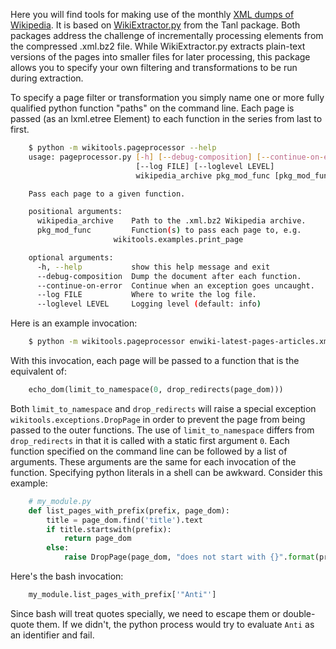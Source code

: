 Here you will find tools for making use of the monthly [XML dumps of Wikipedia](http://en.wikipedia.org/wiki/Wikipedia:Database_download). It is based on [WikiExtractor.py](http://medialab.di.unipi.it/Project/SemaWiki/Tools/WikiExtractor.py) from the Tanl package. Both packages address the challenge of incrementally processing <page> elements from the compressed .xml.bz2 file. While WikiExtractor.py extracts plain-text versions of the pages into smaller files for later processing, this package allows you to specify your own filtering and transformations to be run during extraction.

To specify a page filter or transformation you simply name one or more fully qualified python function "paths" on the command line. Each page is passed (as an lxml.etree Element) to each function in the series from last to first.

```bash
    $ python -m wikitools.pageprocessor --help
    usage: pageprocessor.py [-h] [--debug-composition] [--continue-on-error]
                            [--log FILE] [--loglevel LEVEL]
                            wikipedia_archive pkg_mod_func [pkg_mod_func ...]

    Pass each page to a given function.

    positional arguments:
      wikipedia_archive    Path to the .xml.bz2 Wikipedia archive.
      pkg_mod_func         Function(s) to pass each page to, e.g.
                       wikitools.examples.print_page

    optional arguments:
      -h, --help           show this help message and exit
      --debug-composition  Dump the document after each function.
      --continue-on-error  Continue when an exception goes uncaught.
      --log FILE           Where to write the log file.
      --loglevel LEVEL     Logging level (default: info)
```

Here is an example invocation:

```bash
    $ python -m wikitools.pageprocessor enwiki-latest-pages-articles.xml.bz2 wikitools.examples.echo_dom wikitools.filters.limit_to_namespace[0] wikitools.filters.drop_redirects
```

With this invocation, each page will be passed to a function that is the equivalent of:

```python
    echo_dom(limit_to_namespace(0, drop_redirects(page_dom)))
```

Both `limit_to_namespace` and `drop_redirects` will raise a special exception `wikitools.exceptions.DropPage` in order to prevent the page from being passed to the outer functions. The use of `limit_to_namespace` differs from `drop_redirects` in that it is called with a static first argument `0`. Each function specified on the command line can be followed by a list of arguments. These arguments are the same for each invocation of the function. Specifying python literals in a shell can be awkward. Consider this example:

```python
    # my_module.py
    def list_pages_with_prefix(prefix, page_dom):
        title = page_dom.find('title').text
        if title.startswith(prefix):
            return page_dom
        else:
            raise DropPage(page_dom, "does not start with {}".format(prefix))
```

Here's the bash invocation:

```bash
    my_module.list_pages_with_prefix['"Anti"']
```

Since bash will treat quotes specially, we need to escape them or double-quote them. If we didn't, the python process would try to evaluate `Anti` as an identifier and fail.


